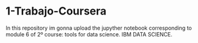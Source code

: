 # 1-Trabajo-Coursera
In this repository im gonna upload the jupyther notebook corresponding to module 6 of 2º course: tools for data science. IBM DATA SCIENCE.
